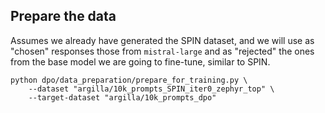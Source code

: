 ## Prepare the data

Assumes we already have generated the SPIN dataset, and we will use as "chosen" responses those from `mistral-large` and as "rejected" the ones from the base model we are going to fine-tune, similar to SPIN.

```console
python dpo/data_preparation/prepare_for_training.py \
    --dataset "argilla/10k_prompts_SPIN_iter0_zephyr_top" \
    --target-dataset "argilla/10k_prompts_dpo"
```
